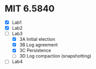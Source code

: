 # MIT 6.5840 
- [x] Lab1
- [x] Lab2
- [ ] Lab3
  - [x] 3A Initial election
  - [x] 3B Log agreement
  - [x] 3C Persistence
  - [ ] 3D Log compaction (snapshotting)
- [ ] Lab4

